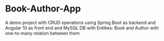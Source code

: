 # Book-Author-App
A demo project with CRUD operations using Spring Boot as backend and Angular 10 as front end and MySQL DB with Entities: Book and Author with one-to-many relation between them
